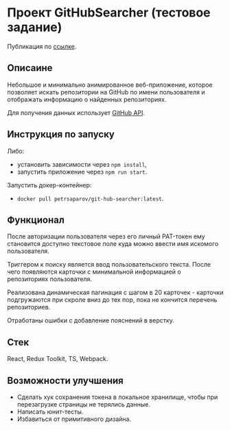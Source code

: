 # Проект GitHubSearcher (тестовое задание)

Публикация по [ссылке](https://sps-githubsearcher.netlify.app/).

## Описаине

Небольшое и минимально анимированное веб-приложение, которое позволяет искать репозитории на GitHub по имени пользователя и отображать информацию о найденных репозиториях.

Для получения данных использует [GitHub API](https://docs.github.com/en/rest/repos/repos?apiVersion=2022-11-28#list-repositories-for-a-user).

## Инструкция по запуску

Либо:

- установить зависимости через `npm install`,
- запустить приложение через `npm run start`.

Запустить докер-контейнер:

- `docker pull petrsaparov/git-hub-searcher:latest`.

## Функционал

После авторизации пользователя через его личный PAT-токен ему становится доступно текстовое поле куда можно ввести имя искомого пользователя.

Триггером к поиску является ввод пользовательского текста.
После чего появляются карточки с минимальной информацией о репозиториях пользователя.

Реализована динамическая пагинация с шагом в 20 карточек - карточки подгружаются при скроле вниз до тех пор, пока не кончится перечень репозиториев.

Отработаны ошибки с добавление пояснений в верстку.

## Стек

React, Redux Toolkit, TS, Webpack.

## Возможности улучшения

- Сделать хук сохранения токена в локальное хранилище, чтобы при перезагрузке страницы не терялись данные.
- Написать юнит-тесты.
- Избавиться от примитивного дизайна.
